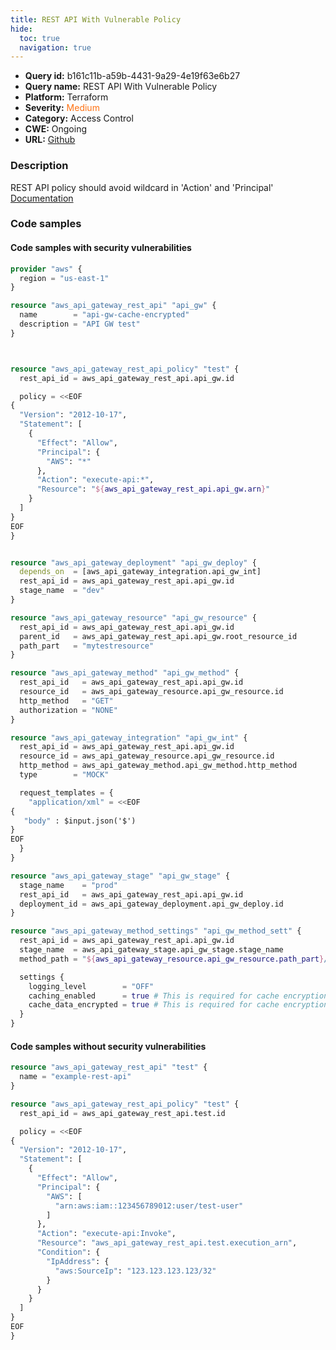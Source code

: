 ```yaml
---
title: REST API With Vulnerable Policy
hide:
  toc: true
  navigation: true
---
```


<style>
  .highlight .hll {
    background-color: #ff171742;
  }
  .md-content {
    max-width: 1100px;
    margin: 0 auto;
  }
</style>

-   **Query id:** b161c11b-a59b-4431-9a29-4e19f63e6b27
-   **Query name:** REST API With Vulnerable Policy
-   **Platform:** Terraform
-   **Severity:** <span style="color:#ff7213">Medium</span>
-   **Category:** Access Control
-   **CWE:** Ongoing
-   **URL:** [Github](https://github.com/DataDog/kics/tree/master/assets/queries/terraform/aws/rest_api_with_vulnerable_policy)

### Description
REST API policy should avoid wildcard in 'Action' and 'Principal'<br>
[Documentation](https://registry.terraform.io/providers/hashicorp/aws/latest/docs/resources/api_gateway_rest_api_policy#policy)

### Code samples
#### Code samples with security vulnerabilities
```tf title="Positive test num. 1 - tf file" hl_lines="15"
provider "aws" {
  region = "us-east-1"
}

resource "aws_api_gateway_rest_api" "api_gw" {
  name        = "api-gw-cache-encrypted"
  description = "API GW test"
}



resource "aws_api_gateway_rest_api_policy" "test" {
  rest_api_id = aws_api_gateway_rest_api.api_gw.id

  policy = <<EOF
{
  "Version": "2012-10-17",
  "Statement": [
    {
      "Effect": "Allow",
      "Principal": {
        "AWS": "*"
      },
      "Action": "execute-api:*",
      "Resource": "${aws_api_gateway_rest_api.api_gw.arn}"
    }
  ]
}
EOF
}


resource "aws_api_gateway_deployment" "api_gw_deploy" {
  depends_on  = [aws_api_gateway_integration.api_gw_int]
  rest_api_id = aws_api_gateway_rest_api.api_gw.id
  stage_name  = "dev"
}

resource "aws_api_gateway_resource" "api_gw_resource" {
  rest_api_id = aws_api_gateway_rest_api.api_gw.id
  parent_id   = aws_api_gateway_rest_api.api_gw.root_resource_id
  path_part   = "mytestresource"
}

resource "aws_api_gateway_method" "api_gw_method" {
  rest_api_id   = aws_api_gateway_rest_api.api_gw.id
  resource_id   = aws_api_gateway_resource.api_gw_resource.id
  http_method   = "GET"
  authorization = "NONE"
}

resource "aws_api_gateway_integration" "api_gw_int" {
  rest_api_id = aws_api_gateway_rest_api.api_gw.id
  resource_id = aws_api_gateway_resource.api_gw_resource.id
  http_method = aws_api_gateway_method.api_gw_method.http_method
  type        = "MOCK"

  request_templates = {
    "application/xml" = <<EOF
{
   "body" : $input.json('$')
}
EOF
  }
}

resource "aws_api_gateway_stage" "api_gw_stage" {
  stage_name    = "prod"
  rest_api_id   = aws_api_gateway_rest_api.api_gw.id
  deployment_id = aws_api_gateway_deployment.api_gw_deploy.id
}

resource "aws_api_gateway_method_settings" "api_gw_method_sett" {
  rest_api_id = aws_api_gateway_rest_api.api_gw.id
  stage_name  = aws_api_gateway_stage.api_gw_stage.stage_name
  method_path = "${aws_api_gateway_resource.api_gw_resource.path_part}/${aws_api_gateway_method.api_gw_method.http_method}"

  settings {
    logging_level        = "OFF"
    caching_enabled      = true # This is required for cache encryption
    cache_data_encrypted = true # This is required for cache encryption
  }
}

```


#### Code samples without security vulnerabilities
```tf title="Negative test num. 1 - tf file"
resource "aws_api_gateway_rest_api" "test" {
  name = "example-rest-api"
}

resource "aws_api_gateway_rest_api_policy" "test" {
  rest_api_id = aws_api_gateway_rest_api.test.id

  policy = <<EOF
{
  "Version": "2012-10-17",
  "Statement": [
    {
      "Effect": "Allow",
      "Principal": {
        "AWS": [
          "arn:aws:iam::123456789012:user/test-user"
        ]
      },
      "Action": "execute-api:Invoke",
      "Resource": "aws_api_gateway_rest_api.test.execution_arn",
      "Condition": {
        "IpAddress": {
          "aws:SourceIp": "123.123.123.123/32"
        }
      }
    }
  ]
}
EOF
}

```

